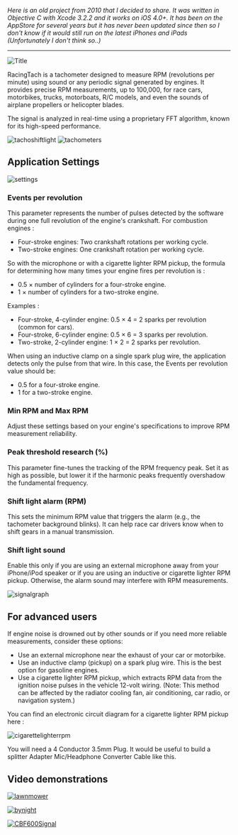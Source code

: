 _Here is an old project from 2010 that I decided to share. It was written in Objective C with Xcode 3.2.2 and it works on iOS 4.0+. It has been on the AppStore for several years but it has never been updated since then so I don't know if it would still run on the latest iPhones and iPads (Unfortunately I don't think so..)_


---

![Title](https://github.com/gerald-guiony/RacingTach/blob/main/Readme/title.png)

RacingTach is a tachometer designed to measure RPM (revolutions per minute) using sound or any periodic signal generated by engines. It provides precise RPM measurements, up to 100,000, for race cars, motorbikes, trucks, motorboats, 
R/C models, and even the sounds of airplane propellers or helicopter blades.

The signal is analyzed in real-time using a proprietary FFT algorithm, known for its high-speed performance.

![tachoshiftlight](https://github.com/gerald-guiony/RacingTach/blob/main/Readme/tachoshiftlight.png)
![tachometers](https://github.com/gerald-guiony/RacingTach/blob/main/Readme/tachometers.png)


## Application Settings

![settings](https://github.com/gerald-guiony/RacingTach/blob/main/Readme/settings.png)

### Events per revolution

This parameter represents the number of pulses detected by the software during one full revolution of the engine's crankshaft. For combustion engines :
* Four-stroke engines: Two crankshaft rotations per working cycle.
* Two-stroke engines: One crankshaft rotation per working cycle.

So with the microphone or with a cigarette lighter RPM pickup, the formula for determining how many times your engine fires per revolution is :
* 0.5 × number of cylinders for a four-stroke engine.
* 1 × number of cylinders for a two-stroke engine.

Examples :
* Four-stroke, 4-cylinder engine: 0.5 × 4 = 2 sparks per revolution (common for cars).
* Four-stroke, 6-cylinder engine: 0.5 × 6 = 3 sparks per revolution.
* Two-stroke, 2-cylinder engine: 1 × 2 = 2 sparks per revolution.

When using an inductive clamp on a single spark plug wire, the application detects only the pulse from that wire. In this case, the Events per revolution value should be:
* 0.5 for a four-stroke engine.
* 1 for a two-stroke engine.

### Min RPM and Max RPM

Adjust these settings based on your engine's specifications to improve RPM measurement reliability.

### Peak threshold research (%)

This parameter fine-tunes the tracking of the RPM frequency peak. Set it as high as possible, but lower it if the harmonic peaks frequently overshadow the fundamental frequency.

### Shift light alarm (RPM)

This sets the minimum RPM value that triggers the alarm (e.g., the tachometer background blinks). It can help race car drivers know when to shift gears in a manual transmission.

### Shift light sound

Enable this only if you are using an external microphone away from your iPhone/iPod speaker or if you are using an inductive or cigarette lighter RPM pickup. Otherwise, the alarm sound may interfere with RPM measurements.

![signalgraph](https://github.com/gerald-guiony/RacingTach/blob/main/Readme/signalgraph.png)


## For advanced users

If engine noise is drowned out by other sounds or if you need more reliable measurements, consider these options:
* Use an external microphone near the exhaust of your car or motorbike.
* Use an inductive clamp (pickup) on a spark plug wire. This is the best option for gasoline engines.
* Use a cigarette lighter RPM pickup, which extracts RPM data from the ignition noise pulses in the vehicle 12-volt wiring. (Note: This method can be affected by the radiator cooling fan, air conditioning, car radio, or navigation system.)

You can find an electronic circuit diagram for a cigarette lighter RPM pickup here :

![cigarettelighterrpm](https://github.com/gerald-guiony/RacingTach/blob/main/Readme/cigarettelighterrpm.JPG)

You will need a 4 Conductor 3.5mm Plug. It would be useful to build a splitter Adapter Mic/Headphone Converter Cable like this.

## Video demonstrations

[![lawnmower](https://github.com/gerald-guiony/RacingTach/blob/main/Readme/lawnmower.png)](https://www.youtube.com/watch?v=1ywL-MMVWf4)

[![bynight](https://github.com/gerald-guiony/RacingTach/blob/main/Readme/bynight.png)](https://www.youtube.com/watch?v=C8LuL2_l4bU)

[![CBF600Signal](https://github.com/gerald-guiony/RacingTach/blob/main/Readme/CBF600Signal.png)](https://www.youtube.com/watch?v=-NW9RWsN3z4)


